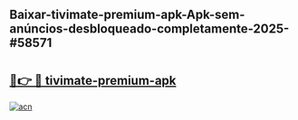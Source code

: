 ## Baixar-tivimate-premium-apk-Apk-sem-anúncios-desbloqueado-completamente-2025-#58571

# <h2><a href="https://ainizakaria.my?title=tivimate-premium-apk&ref=22M">🔗👉 🔴 tivimate-premium-apk</a></h2>

[![acn](https://github.com/user-attachments/assets/0f9c940e-d8b0-45ae-aac7-cd30a18b3e1c)](https://ainizakaria.my?title=tivimate-premium-apk&ref=22M)

